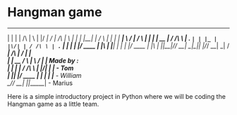 # Hangman game
  _    _          _   _  _____ __  __          _   _ 
 | |  | |   /\   | \ | |/ ____|  \/  |   /\   | \ | |
 | |__| |  /  \  |  \| | |  __| \  / |  /  \  |  \| |
 |  __  | / /\ \ | . ` | | |_ | |\/| | / /\ \ | . ` |
 | |  | |/ ____ \| |\  | |__| | |  | |/ ____ \| |\  |
 |_|__|_/_/    \_\_| \_|\_____|_|  |_/_/    \_\_| \_|
  / ____|   /\   |  \/  |  ____|                   
 | |  __   /  \  | \  / | |__    Made by :                    
 | | |_ | / /\ \ | |\/| |  __|        - Tom           
 | |__| |/ ____ \| |  | | |____       - William          
  \_____/_/    \_\_|  |_|______|      - Marius    

Here is a simple introductory project in Python where we will be coding the Hangman game as a little team.

